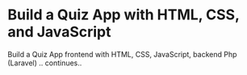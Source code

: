 # Build a Quiz App with HTML, CSS, and JavaScript
Build a Quiz App  frontend with HTML, CSS, JavaScript, backend Php (Laravel)
..  continues..
